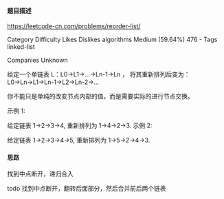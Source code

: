#### 题目描述
https://leetcode-cn.com/problems/reorder-list/


Category	Difficulty	Likes	Dislikes
algorithms	Medium (59.64%)	476	-
Tags
linked-list

Companies
Unknown

给定一个单链表 L：L0→L1→…→Ln-1→Ln ，
将其重新排列后变为： L0→Ln→L1→Ln-1→L2→Ln-2→…

你不能只是单纯的改变节点内部的值，而是需要实际的进行节点交换。

示例 1:

给定链表 1->2->3->4, 重新排列为 1->4->2->3.
示例 2:

给定链表 1->2->3->4->5, 重新排列为 1->5->2->4->3.

#### 思路
找到中点断开，递归合入

todo
找到中点断开，翻转后面部分，然后合并前后两个链表
